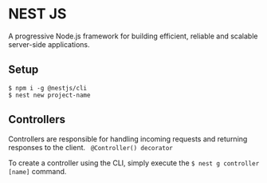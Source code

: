 # NEST JS
A progressive Node.js framework for building efficient, reliable and scalable server-side applications.

**Setup**
---
```
$ npm i -g @nestjs/cli
$ nest new project-name
```

**Controllers**
--- 
  Controllers are responsible for handling incoming requests and returning responses to the client.
``` @Controller() decorator```

To create a controller using the CLI, simply execute the ``` $ nest g controller [name] ``` command.
